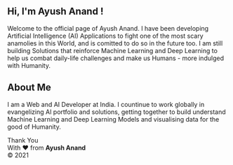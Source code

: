 ## Hi, I'm Ayush Anand !

Welcome to the official page of Ayush Anand.
I have been developing Artificial Intelligence (AI) Applications to fight one of the most scary anamolies in this World, and is comitted to do so in the future too. I am still building Solutions that reinforce Machine Learning and Deep Learning to help us combat daily-life challenges and make us Humans - more indulged with Humanity.


## About Me

I am a Web and AI Developer at India. I countinue to work globally  in evangelizing AI portfolio and solutions, getting together to build understand Machine Learning and Deep Learning Models and visualising data for the good of Humanity.

Thank You <br>
With &hearts; from <b>Ayush Anand</b><br>
&copy; 2021